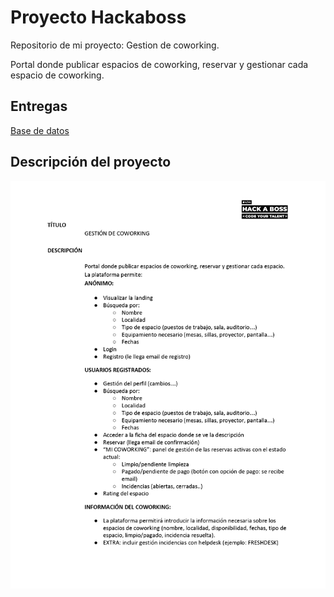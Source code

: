 
# Proyecto Hackaboss

Repositorio de mi proyecto: Gestion de coworking.

Portal donde publicar espacios de coworking, reservar y gestionar cada espacio de coworking.


## Entregas

[Base de datos](https://github.com/rubii9/Proyecto/tree/master/Entregas/BBDD)


## Descripción del proyecto

![Documentación](/Entregas/15_Gestion_Coworking.jpg )
